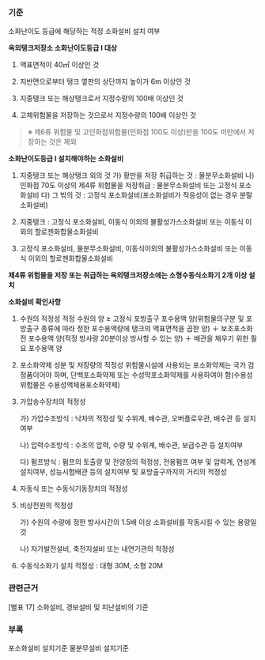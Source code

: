 ### 기준

소화난이도 등급에 해당하는 적정 소화설비 설치 여부

**옥외탱크저장소 소화난이도등급 I 대상**

  1. 액표면적이 40㎡ 이상인 것

  2. 지반면으로부터 탱크 옆판의 상단까지 높이가 6m 이상인 것

  3. 지중탱크 또는 해상탱크로서 지정수량의 100배 이상인 것

  4. 고체위험물을 저장하는 것으로서 지정수량의 100배 이상인 것

   > ※ 제6류 위험물 및 고인화점위험물(인화점 100도 이상)만을 100도 미만에서 저장하는 것은 제외

**소화난이도등급 I 설치해야하는 소화설비**

  1. 지중탱크 또는 해상탱크 외의 것
     가) 황만을 저장 취급하는 것 : 물분무소화설비
     나) 인화점 70도 이상의 제4류 위험물을 저장취급 : 물분무소화설비 또는 고정식 포소화설비
     다) 그 밖의 것 : 고정식 포소화설비(포소화설비가 적응성이 없는 경우 분말소화설비)
  2. 지중탱크 : 고정식 포소화설비, 이동식 이외의 불활성가스소화설비 또는 이동식 이외의 할로젠화합물소화설비

  3. 고정식 포소화설비, 물분무소화설비, 이동식이외의 불활성가스소화설비 또는 이동식 이외의 할로젠화합물소화설비   

**제4류 위험물을 저장 또는 취급하는 옥외탱크저장소에는 소형수동식소화기 2개 이상 설치**


**소화설비 확인사항**

  1. 수원의 적정성
     적정 수원의 양 ≥ 고정식 포방출구 포수용액 양(위험물의구분 및 포방출구 종류에 따라 정한 포수용액량에 탱크의 액표면적을 곱한 양) ＋ 보조포소화전 포수용액 양(적정 방사량 20분이상 방사할 수 있는 양) ＋ 배관을 채우기 위한 필요 포수용액 양

  2. 포소화약제 성분 및 저장량의 적정성
     위험물시설에 사용되는 포소화약제는 국가 검정품이어야 하며, 단백포소화약제 또는 수성막포소화약제를 사용하여야 함(수용성위험물은 수용성액체용포소화약제)

  3. 가압송수장치의 적정성

     가) 가압수조방식 : 낙차의 적정성 및 수위계, 배수관, 오버플로우관, 배수관 등 설치여부

     나) 압력수조방식 : 수조의 압력, 수량 및 수위계, 배수관, 보급수관 등 설치여부

     다) 펌프방식 : 펌프의 토출량 및 전양정의 적정성, 전용펌프 여부 및 압력계, 연성계 설치여부, 성능시험배관 등의 설치여부 및 포방출구까지의 거리의 적정성

  4. 자동식 또는 수동식기동장치의 적정성

  5. 비상전원의 적정성

     가) 수원의 수량에 정한 방사시간의 1.5배 이상 소화설비를 작동시킬 수 있는 용량일 것

     나) 자가발전설비, 축전지설비 또는 내연기관의 적정성

  6. 수동식소화기 설치 적정성 : 대형 30M, 소형 20M

### 관련근거
[별표 17] 소화설비, 경보설비 및 피난설비의 기준

### 부록
포소화설비 설치기준
물분무설비 설치기준